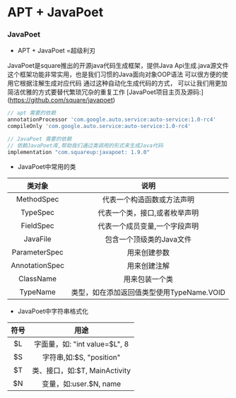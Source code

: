 # APT + JavaPoet


### JavaPoet

* APT + JavaPoet =超级利刃

JavaPoet是square推出的开源java代码生成框架，提供Java Api生成.java源文件这个框架功能非常实用，也是我们习惯的Java面向对象OOP语法
可以很方便的使用它根据注解生成对应代码
通过这种自动化生成代码的方式，
可以让我们用更加简洁优雅的方式要替代繁琐冗杂的重复工作
[JavaPoet项目主页及源码:] (https://github.com/square/javapoet)

```Groovy
// apt 需要的依赖
annotationProcessor 'com.google.auto.service:auto-service:1.0-rc4'
compileOnly 'com.google.auto.service:auto-service:1.0-rc4'

// JavaPoet 需要的依赖
// 依赖JavaPoet库,帮助我们通过类调用的形式来生成Java代码
implementation "com.squareup:javapoet: 1.9.0"
```

*  JavaPoet中常用的类

| 类对象             | 说明|
| :------: | :------: |
| MethodSpec         | 代表一个构造函数或方法声明 |
| TypeSpec           | 代表一个类，接口,或者枚举声明 |
| FieldSpec          | 代表一个成员变量,一个字段声明 |
| JavaFile           | 包含一个顶级类的Java文件 |
| ParameterSpec      | 用来创建参数 |
| AnnotationSpec     | 用来创建注解 |
| ClassName          | 用来包装一个类 |
| TypeName           | 类型，如在添加返回值类型使用TypeName.VOID |

* JavaPoet中字符串格式化

| 符号             | 用途|
| :------: | :------: |
| $L  | 字面量，如: "int value=$L", 8 |
| $S  | 字符串,如:$S, "position" |
| $T  | 类、接口，如:$T, MainActivity |
| $N  | 变量，如:user.$N, name |


